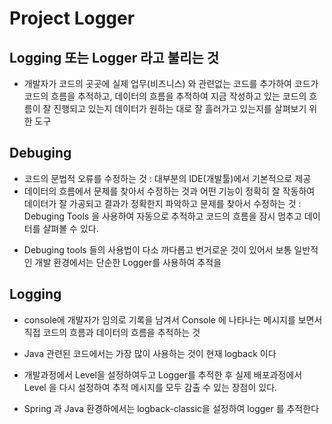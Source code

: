 # Project Logger

## Logging 또는 Logger 라고 불리는 것

- 개발자가 코드의 곳곳에 실제 업무(비즈니스) 와 관련없는 코드를 추가하여 코드가 코드의 흐름을 추적하고, 데이터의 흐름을 추적하여 지금 작성하고 있는 코드의 흐름이 잘 진행되고 있는지 데이터가 원하는 대로 잘 흘러가고 있는지를 살펴보기 위한 도구

## Debuging

- 코드의 문법적 오류를 수정하는 것 : 대부분의 IDE(개발툴)에서 기본적으로 제공
- 데이터의 흐름에서 문제를 찾아서 수정하는 것과 어떤 기능이 정확히 잘 작동하여 데이터가 잘 가공되고 결과가 정확한지 파악하고 문제를 찾아서 수정하는 것 : Debuging Tools 을 사용하여 자동으로 추적하고 코드의 흐름을 잠시 멈추고 데이터를 살펴볼 수 있다.

* Debuging tools 들의 사용법이 다소 까다롭고 번거로운 것이 있어서 보통 일반적인 개발 환경에서는 단순한 Logger를 사용하여 추적을

## Logging

- console에 개발자가 임의로 기록을 남겨서 Console 에 나타나는 메시지를 보면서 직접 코드의 흐름과 데이터의 흐름을 추적하는 것

* Java 관련된 코드에서는 가장 많이 사용하는 것이 현재 logback 이다
* 개발과정에서 Level을 설정하여두고 Logger를 추적한 후 실제 배포과정에서 Level 을 다시 설정하여 추적 메시지를 모두 감출 수 있는 장점이 있다.

* Spring 과 Java 환경하에서는 logback-classic을 설정하여 logger 를 추적한다
